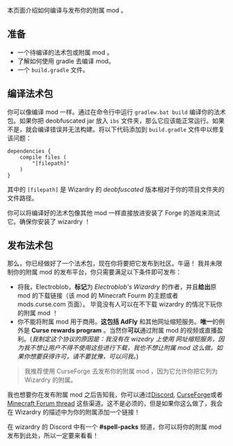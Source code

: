 本页面介绍如何编译与发布你的附属 mod 。

## 准备
- 一个待编译的法术包或附属 mod 。
- 了解如何使用 gradle 去编译 mod。
- 一个 `build.gradle` 文件。

## 编译法术包

你可以像编译 mod 一样。通过在命令行中运行 `gradlew.bat build` 编译你的法术包。如果你把 deobfuscated jar 放入 `ibs` 文件夹，那么它应该能正常运行。如果不是，就会编译错误并无法构建。将以下代码添加到 `build.gradle` 文件中以修复该问题：
```
dependencies {
	compile files (
		"[filepath]"
	)
}
```
其中的 `[filepath]` 是 Wizardry 的 _deobfuscated_ 版本相对于你的项目文件夹的文件路径。

你可以将编译好的法术包像其他 mod 一样直接放进安装了 Forge 的游戏来测试它。确保你安装了 wizardry ！

## 发布法术包
那么，你已经做好了一个法术包，现在你将要把它发布到社区。牛逼！
我并未限制你的附属 mod 的发布平台，你只需要满足以下条件即可发布：


- 将我，Electroblob，**标记**为 _Electroblob's Wizardry_ 的作者，并且**给出**原 mod 的下载链接（该 mod 的 Minecraft Fourm 的主题或者 mods.curse.com 页面）。 毕竟没有人可以在不下载 wizardry 的情况下玩你的附属 mod ！
- 你不能将附属 mod 用于商用。**这包括 AdFly** 和其他网址缩短服务。**唯一**的例外是 **Curse rewards program** 。当然你**可以**通过附属 mod 的视频或直播盈利。(_我制定这个协议的原因是：我没有在 wizedry 上使用 网址缩短服务，因为我不想让用户不得不使用这些进行下载，我也不想让附属 mod 这么做。如果你想要获得许可，请不要犹豫，可以问我。_)

> 我推荐使用 CurseForge 去发布你的附属 mod ，因为它允许你把它列为 Wizardry 的附属。

我也想要你在发布附属 mod 之后告知我，你可以通过[Discord](https://discord.gg/MTmMzMv), [CurseForge](https://minecraft.curseforge.com/projects/electroblobs-wizardry)或者 [Minecraft Forum thread](http://www.minecraftforum.net/forums/mapping-and-modding-java-edition/minecraft-mods/2818029-electroblobs-wizardry-the-expandable-rpg-magic-mod) 这些渠道。这不是必须的，但是如果你这么做了，我会在 Wizardry 的描述中为你的附属添加一个链接！

在 wizardry 的 Discord 中有一个 **#spell-packs** 频道，你可以将你的附属 mod 发布到此处，所以一定要来看看！
